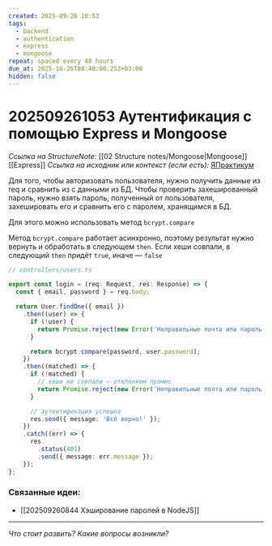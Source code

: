 ```yaml
---
created: 2025-09-26 10:53
tags:
  - backend
  - authentication
  - express
  - mongoose
repeat: spaced every 48 hours
due_at: 2025-10-26T08:40:00.253+03:00
hidden: false
---
```

# 202509261053 Аутентификация с помощью Express и Mongoose

*Ссылка на StructureNote:* [[02 Structure notes/Mongoose|Mongoose]] [[Express]]
*Ссылка на исходник или контекст (если есть):* [ЯПрактикум](https://practicum.yandex.ru/learn/backend-nodejs/courses/16b47298-e20d-4fde-9619-1ab305039a00/sprints/564238/topics/a4928f0d-5f69-4053-bea3-fa90d3a2a89f/lessons/24dcb381-2616-47de-ba41-18aacaa0df57/)

Для того, чтобы авторизовать пользователя, нужно получить данные из req и сравнить из с данными из БД. Чтобы проверить захешированный пароль, нужно взять пароль, полученный от пользователя, захешировать его и сравнить его с паролем, хранящимся в БД.

Для этого можно использовать метод `bcrypt.compare`

Метод `bcrypt.compare` работает асинхронно, поэтому результат нужно вернуть и обработать в следующем `then`. Если хеши совпали, в следующий `then` придёт `true`, иначе — `false`

```ts
// controllers/users.ts

export const login = (req: Request, res: Response) => {
  const { email, password } = req.body;

  return User.findOne({ email })
    .then((user) => {
      if (!user) {
        return Promise.reject(new Error('Неправильные почта или пароль'));
      }

      return bcrypt.compare(password, user.password);
    })
    .then((matched) => {
      if (!matched) {
        // хеши не совпали — отклоняем промис
        return Promise.reject(new Error('Неправильные почта или пароль'));
      }

      // аутентификация успешна
      res.send({ message: 'Всё верно!' });
    })
    .catch((err) => {
      res
        .status(401)
        .send({ message: err.message });
    });
};
```

### Связанные идеи:

* [[202509260844 Хэширование паролей в NodeJS]]

---

*Что стоит развить? Какие вопросы возникли?*
